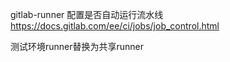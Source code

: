 gitlab-runner 配置是否自动运行流水线
https://docs.gitlab.com/ee/ci/jobs/job_control.html


测试环境runner替换为共享runner